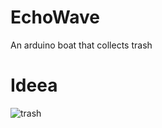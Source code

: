 # EchoWave
An arduino boat that collects trash


# Ideea
![trash](https://github.com/Phi999/EchoWave/assets/72974980/96575d10-933b-4e80-b31c-fc803900785c)

